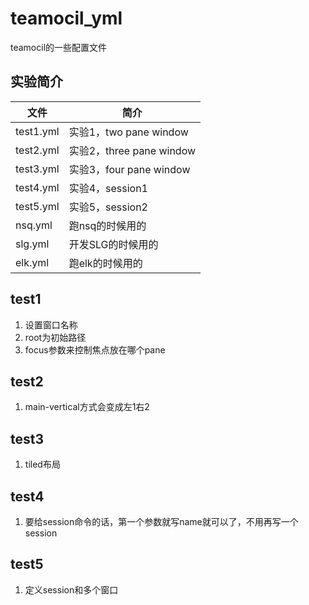 # teamocil_yml
teamocil的一些配置文件

## 实验简介
|文件|简介|
|---|---|
|test1.yml|实验1，two pane window|
|test2.yml|实验2，three pane window|
|test3.yml|实验3，four pane window|
|test4.yml|实验4，session1|
|test5.yml|实验5，session2|
|nsq.yml|跑nsq的时候用的|
|slg.yml|开发SLG的时候用的|
|elk.yml|跑elk的时候用的|

## test1
1. 设置窗口名称
2. root为初始路径
3. focus参数来控制焦点放在哪个pane

## test2
1. main-vertical方式会变成左1右2

## test3
1. tiled布局

## test4
1. 要给session命令的话，第一个参数就写name就可以了，不用再写一个session

## test5
1. 定义session和多个窗口
